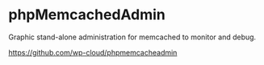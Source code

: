 # phpMemcachedAdmin

Graphic stand-alone administration for memcached to monitor and debug.

https://github.com/wp-cloud/phpmemcacheadmin

